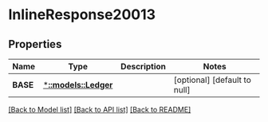 # InlineResponse20013

## Properties
Name | Type | Description | Notes
------------ | ------------- | ------------- | -------------
**BASE** | [***::models::Ledger**](ledger.md) |  | [optional] [default to null]

[[Back to Model list]](../README.md#documentation-for-models) [[Back to API list]](../README.md#documentation-for-api-endpoints) [[Back to README]](../README.md)



